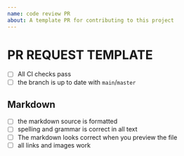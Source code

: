 ```yaml
---
name: code review PR
about: A template PR for contributing to this project
---
```


# PR REQUEST TEMPLATE

<!--
  make this PR easy to find:

  - assign yourself
  - use labels
  - request a review when you open a PR
-->

<!-- general checks -->

- [ ] All CI checks pass
- [ ] the branch is up to date with `main`/`master`

## Markdown

<!-- markdown-specific checks -->

- [ ] the markdown source is formatted
- [ ] spelling and grammar is correct in all text
- [ ] The markdown looks correct when you preview the file
- [ ] all links and images work
